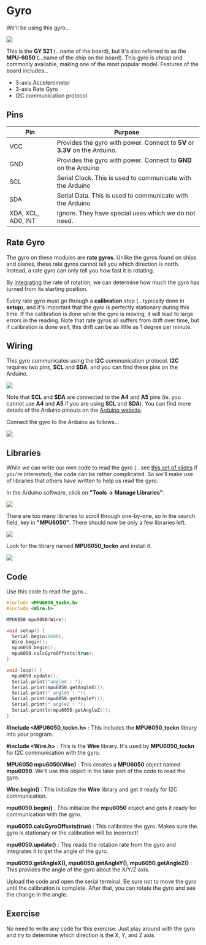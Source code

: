 # Gyro

We'll be using this gyro...

![](images/mpu6050.jpg)

This is the **GY 521** (...name of the board), but it's also referred to as the **MPU-6050** (...name of the chip on the board).
This gyro is cheap and commonly available, making one of the most popular model.
Features of the board includes...

* 3-axis Accelerometer
* 3-axis Rate Gyro
* I2C communication protocol

## Pins

| Pin | Purpose |
| --- | --- |
| VCC | Provides the gyro with power. Connect to **5V** or **3.3V** on the Arduino. |
| GND | Provides the gyro with power. Connect to **GND** on the Arduino |
| SCL | Serial Clock. This is used to communicate with the Arduino |
| SDA | Serial Data. This is used to communicate with the Arduino |
| XDA, XCL, AD0, INT | Ignore. They have special uses which we do not need. |

## Rate Gyro

The gyro on these modules are **rate gyros**.
Unlike the gyros found on ships and planes, these rate gyros cannot tell you which direction is north.
Instead, a rate gyro can only tell you how fast it is rotating.

By [integrating](https://www.mathsisfun.com/calculus/integration-introduction.html) the rate of rotation, we can determine how much the gyro has turned from its starting position.

Every rate gyro must go through a **calibration** step (...typically done in **setup**), and it's important that the gyro is perfectly stationary during this time.
If the calibration is done while the gyro is moving, it will lead to large errors in the reading.
Note that rate gyros all suffers from drift over time, but if calibration is done well, this drift can be as little as 1 degree per minute.

## Wiring

This gyro communicates using the **I2C** communication protocol.
**I2C** requires two pins, **SCL** and **SDA**, and you can find these pins on the Arduino.

![](images/i2cPins.png)

Note that **SCL** and **SDA** are connected to the **A4** and **A5** pins (ie. you cannot use **A4** and **A5** if you are using **SCL** and **SDA**).
You can find more details of the Arduino pinouts on the [Arduino website](https://docs.arduino.cc/hardware/uno-rev3).

Connect the gyro to the Arduino as follows...

![](images/gyroWiring.jpg)

## Libraries

While we can write our own code to read the gyro (...see [this set of slides](https://www.aposteriori.com.sg/wp-content/uploads/2020/11/Arduino-Lesson-5.pdf) if you're interested), the code can be rather complicated.
So we'll make use of libraries that others have written to help us read the gyro.

In the Arduino software, click on **"Tools -> Manage Libraries"**.

![](images/manageLibraries.jpg)

There are too many libraries to scroll through one-by-one, so in the search field, key in **"MPU6050"**.
There should now be only a few libraries left.

![](images/librarySearchMPU6050.jpg)

Look for the library named **MPU6050_tockn** and install it.

![](images/mpu6050_tockn.png)

## Code

Use this code to read the gyro...

```cpp hl_lines="1 2 4 8 9 10 16 18 20"
#include <MPU6050_tockn.h>
#include <Wire.h>

MPU6050 mpu6050(Wire);

void setup() {
  Serial.begin(9600);
  Wire.begin();
  mpu6050.begin();
  mpu6050.calcGyroOffsets(true);
}

void loop() {
  mpu6050.update();
  Serial.print("angleX : ");
  Serial.print(mpu6050.getAngleX());
  Serial.print(" angleY : ");
  Serial.print(mpu6050.getAngleY());
  Serial.print(" angleZ : ");
  Serial.println(mpu6050.getAngleZ());
}
```

**#include <MPU6050_tockn.h>** : This includes the **MPU6050_tockn** library into your program.

**#include <Wire.h>** : This is the **Wire** library. It's used by **MPU6050_tockn** for I2C communication with the gyro.

**MPU6050 mpu6050(Wire)** : This creates a **MPU6050** object named **mpu6050**.
We'll use this object in the later part of the code to read the gyro.

**Wire.begin()** : This initialize the **Wire** library and get it ready for I2C communication.

**mpu6050.begin()** : This initialize the **mpu6050** object and gets it ready for communication with the gyro.

**mpu6050.calcGyroOffsets(true)** : This calibrates the gyro.
Makes sure the gyro is stationary or the calibration will be incorrect!

**mpu6050.update()** : This reads the rotation rate from the gyro and integrates it to get the angle of the gyro.

**mpu6050.getAngleX(), mpu6050.getAngleY(), mpu6050.getAngleZ()** : This provides the angle of the gyro about the X/Y/Z axis.

Upload the code and open the serial terminal. Be sure not to move the gyro until the calibration is complete. After that, you can rotate the gyro and see the change in the angle.

## Exercise

No need to write any code for this exercise. Just play around with the gyro and try to determine which direction is the X, Y, and Z axis.